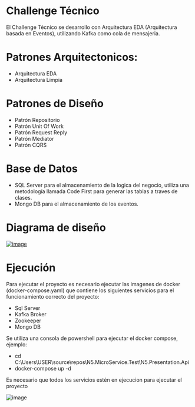 # Challenge Técnico
El Challenge Técnico se desarrollo con Arquitectura EDA (Arquitectura basada en Eventos), utilizando Kafka como cola de mensajeria. 

# Patrones Arquitectonicos:

* Arquitectura EDA
* Arquitectura Limpia

# Patrones de Diseño

* Patrón Repositorio
* Patrón Unit Of Work
* Patrón Request Reply
* Patrón Mediator
* Patrón CQRS

# Base de Datos

* SQL Server para el almacenamiento de la logica del negocio, utiliza una metodología llamada Code First para generar las tablas a traves de clases.
* Mongo DB para el almacenamiento de los eventos.

# Diagrama de diseño
[![image](https://github.com/andreymax1230/N5Test/blob/4e9b70186fedecf0a3556cbad98c91a8b643476a/ArquitecturaEda.drawio.png)](https://github.com/andreymax1230/N5Test/blob/4e9b70186fedecf0a3556cbad98c91a8b643476a/ArquitecturaEda.drawio.png)

# Ejecución
Para ejecutar el proyecto es necesario ejecutar las imagenes de docker (docker-compose.yaml) que contiene los siguientes servicios para el funcionamiento correcto del proyecto:

* Sql Server 
* Kafka Broker
* Zookeeper
* Mongo DB

Se utiliza una consola de powershell para ejecutar el docker compose, ejemplo:
* cd C:\Users\USER\source\repos\N5.MicroService.Test\N5.Presentation.Api
* docker-compose up -d

Es necesario que todos los servicios estén en ejecucion para ejecutar el proyecto

![image](https://github.com/andreymax1230/N5Test/blob/ff08c8d84f5ccdab9e452ea9f6f2a3355059c6f7/DockerN5.png)
